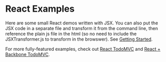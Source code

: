 # React Examples

Here are some small React demos written with JSX. You can also put the JSX code in a separate file and transform it from the command line, then reference the plain js file in the html (so no need to include the JSXTransformer.js to transform in the browswer). See [Getting Started](http://facebook.github.io/react/docs/getting-started.html).

For more fully-featured examples, check out [React TodoMVC](http://todomvc.com/architecture-examples/react/) and [React + Backbone TodoMVC](http://todomvc.com/labs/architecture-examples/react-backbone/).
